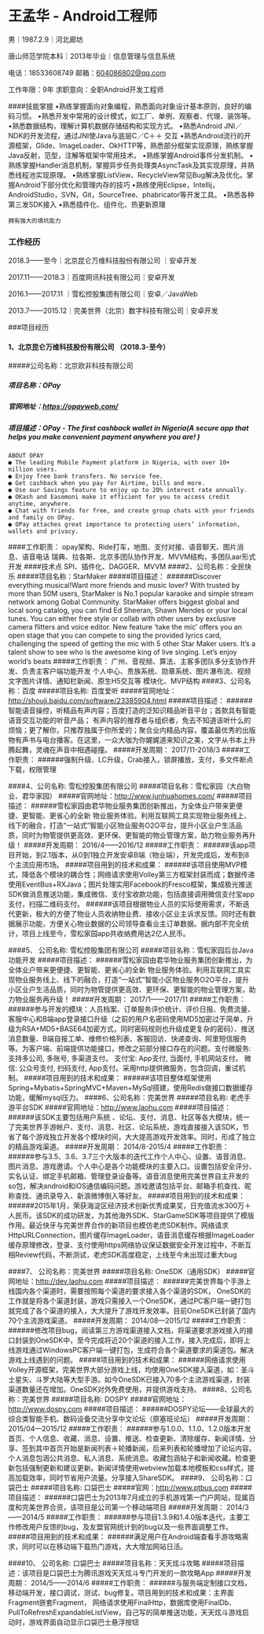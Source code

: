 
# 王孟华 - Android工程师
男｜1987.2.9｜河北廊坊

唐山师范学院本科｜2013年毕业｜信息管理与信息系统

电话：18533608749  邮箱：604086802@qq.com

工作年限：9年 求职意向：全职Android开发工程师

####技能掌握
	•熟练掌握面向对象编程，熟悉面向对象设计基本原则，良好的编码习惯。
	•熟悉开发中常用的设计模式，如工厂、单例、观察者、代理、装饰等。
	•熟悉数据结构，理解计算机数据存储结构和实现方式。
	•熟悉Android JNI／NDK的开发流程，通过JNI使Java与底层C／C＋＋ 交互
	•熟悉Android流行的开源框架，Glide、ImageLoader、OkHTTP等，熟悉部分框架实现原理，熟练掌握Java反射，范型，注解等框架中常用技术。
	•熟练掌握Android事件分发机制。
	•熟练掌握Handler消息机制，掌握异步任务处理类AsyncTask及其实现原理，并熟悉线程池实现原理。
	•熟练掌握ListView、RecycleView常见Bug解决及优化。掌握Android下部分优化和管理内存的技巧
	•熟练使用Eclipse，Intellij，AndroidStudio，SVN，Git，SourceTree、phabricator等开发工具。
	•熟悉各种第三发SDK接入
	•熟悉插件化、组件化、热更新原理
	
	拥有强大的填坑能力


### 工作经历
2018.3——至今｜北京昆仑万维科技股份有限公司 ｜安卓开发                                                       

2017.11——2018.3｜百度网讯科技有限公司｜安卓开发

2016.1——2017.11 ｜雪松控股集团有限公司｜安卓／JavaWeb

2013.7——2015.12｜完美世界（北京）数字科技有限公司｜安卓开发


###项目经历
#### 1、北京昆仑万维科技股份有限公司 （2018.3-至今）
#####公司名称：北京欧非科技有限公司
##### 项目名称：OPay
##### 官网地址：https://opayweb.com/
##### 项目描述：OPay - The first cashback wallet in Nigeria(A secure app that helps you make convenient payment anywhere you are! )

    ABOUT OPAY
    ● The leading Mobile Payment platform in Nigeria, with over 10+ million users.
    ● Enjoy free bank transfers. No service fee.
    ● Get cashback when you pay for Airtime, bills and more.
    ● Use our Savings feature to enjoy up to 20% interest rate annually.
    ● OKash and Easemoni make it efficient for you to access credit anytime, anywhere.
    ● Chat with friends for free, and create group chats with your friends and family on OPay.
    ● OPay attaches great importance to protecting users‘ information, wallets and privacy.

####工作职责：
    opay架构、Ride打车，地图、支付对接、语音聊天、图片消息、语音电话
    瑞典、拉各斯、北京多团队协作开发、MVVM结构，多团队aar形式开发
####技术点
    SPI、插件化、DAGGER、MVVM
####2、公司名称：全民快乐
#####项目名称：StarMaker
#####项目描述：
######Discover everything musical!Want more friends and music lover? With trusted by more than 50M users, StarMaker is No.1 popular karaoke and simple stream network among Gobal Community. StarMaker offers biggest global and local song catalog, you can find Ed Sheeran, Shawn Mendes or your local tunes. You can either free style or collab with other users by exclusive camera flitters and voice editor. New feature ‘take the mic’ offers you an open stage that you can compete to sing the provided lyrics card, challenging the speed of getting the mic with 5 other Star Maker users. It’s a talent show to see who is the awesome king of live singing. Let’s enjoy world’s beats
#####工作职责：
    广州、音视频、算法、主客多团队多分支协作开发、负责主客户端功能开发
    个人中心、贵族系统、勋章系统、图片瀑布流、视频文字图片详情、通知栏新闻、原生H5交互等
    模块化、MVP结构
####3、公司名称：百度
#####项目名称:   百度爱听
#####官网地址： http://shouji.baidu.com/software/23385904.html
#####项目描述：
######智能语音操控，听精品有声内容；百度打造的泛知识精品听音平台；首款具有智能语音交互功能的听音产品；       有声内容的推荐者与组织者，免去不知道该听什么的烦恼；更了解你，只推荐独属于你所爱的；聚合业内精品内容，覆盖最优秀的出版物有声书与电台播客。在这里，一众大咖为你娓娓道来知识之美，文字从书本上升腾起舞，灵魂在声音中相遇碰撞。
#####开发周期： 2017/11-2018/3
#####工作职责：
######强制升级、LC升级，Crab接入，锁屏播放，支付，多文件断点下载，权限管理

####4、公司名称:   雪松控股集团有限公司
#####项目名称：雪松家园（大白物业、君华家园）
#####官网地址：http://www.junhuahomes.com/
#####项目描述：
######雪松家园由君华物业服务集团创新推出，为全体业户带来更便捷、更智能、更省心的全新        物业服务体验。利用互联网工具实现物业服务线上、线下的融合，打造“一站式”智能小区物业服务O2O平台，提升小区业户生活品质，同时为物管提供更高效、更环保、更智能的物业管理方案，助力物业服务再升级！
#####开发周期： 2016/4——2016/12
#####工作职责：
######该app项目开始，到2.1版本，从0到1独立开发安卓B端（物业端），开发完成后，发布到8个主流应用市场。
#####项目用到的技术和成果：
######该项目使用MVP模式，降低各个模块的耦合性；网络请求使用Volley第三方框架封装而成；数据传递使用EventBus+RXJava；图片处理实用Facebook的Fresco框架，集成极光推送SDK做消息推送功能，集成微信、支付宝收款功能，包括直接调用微信支付宝app支付，扫描二维码支付。
######该项目根据物业人员的实际使用需求，不断迭代更新，极大的方便了物业人员收纳物业费、接收小区业主诉求反馈。同时还有数据展示功能，方便关心物业数据的公司领导查看业主订单数据。据内部不完全统计，项目上线至今，雪松家园app共收纳费用达2亿人民币。

####5、 公司名称: 雪松控股集团有限公司
#####项目名称：雪松家园后台Java功能开发
#####项目描述：
######雪松家园由君华物业服务集团创新推出，为全体业户带来更便捷、更智能、更省心的全新        物业服务体验。利用互联网工具实现物业服务线上、线下的融合，打造“一站式”智能小区物业服务O2O平台，提升小区业户生活品质，同时为物管提供更高效、更环保、更智能的物业管理方案，助力物业服务再升级！
#####开发周期： 2017/1——2017/11
#####工作职责：
######参与开发的模块：人员档案、订单服务评价统计、评价日报、免费流量、客服中心和B端app登录接口升级（之前的用户名密码使用MD5加密过于简单，升级为RSA+MD5+BASE64加密方式，同时密码规则也升级成更复杂的密码）、推送消息数量、B端自报工单、维修价格列表、客服回访、快递查询、阿里短信服务等。为客户端、前端提供功能接口，修改之前部分接口存在的问题。支付微服务: 支持多公司, 多账号, 多渠道支付。 支付宝: App支付, 当面付, 手机网站支付。 微信: 公众号支付, 扫码支付, App支付。采用http提供微服务，包含回调，重试机制。
#####项目用到的技术和成果：
######该项目整体框架使用Spring+Mybatis+SpringMVC+Maven+MySql搭建，使用Redis做接口数据缓存功能，缓解mysql压力。
####6、公司名称：完美世界
#####项目名称: 老虎手游平台SDK
#####官网地址：http://www.laohu.com
#####项目描述： 
######该SDK主要包括用户系统 、论坛、支付、消息、社区等各大模块，统一了完美世界手游帐户、支付、消息、社区、论坛系统，游戏直接接入该SDK，节省了每个游戏独立开发各个模块时间，大大提高游戏开发效率。同时，形成了独立的精品游戏渠道。
#####开发周期： 2014/8-2015/4
#####工作职责：
######参与3.5、3.6、3.7三个大版本的迭代工作个人中心、设置、语音消息、图片消息、游戏邀请。个人中心是各个功能模块的主要入口。设置包括安全评分、实名认证、绑定手机邮箱、管理登录设备等。语音消息使用完美世界自主开发的so包，解决android和iOS通信编码问题。游戏邀请包括平台、邮箱手机查找、昵称查找、通讯录导入、新浪微博倒入等好友。
#####项目用到的技术和成果：  
######2015年1月，荣获海淀区经济技术创新优秀成果奖，日充值流水300万＋人民币。该SDK的成功研发，为其他海外SDK、StarGameSDK等项目提供了模版作用。最近快牙与完美世界合作的新项目也模仿老虎SDK制作。网络请求HttpURLConnection，图片缓存ImageLoader，语音消息缓存根据ImageLoader缓存原理修改，登录、支付使用https网络协议保证数据安全开发过程中，不断互相Review代码，不断测试，老虎SDK高度稳定，上线至今未出现过重大bug

####7、 公司名称：完美世界
#####项目名称: OneSDK（通用SDK）
#####官网地址：http://dev.laohu.com
#####项目描述：
######完美世界每个手游上线国内各个渠道时，需要按照每个渠道的要求接入各个渠道的SDK， OneSDK的工作就是将各个渠道封装，游戏只需接入一个OneSDK，通过PC客户端一键打包就完成了各个渠道的接入，大大提升了游戏开发效率。目前OneSDK已封装了国内70个主流游戏渠道。
#####开发周期： 2014/08—2015/12
#####工作职责：
######修改项目bug，阅读第三方游戏渠道接入文档，将渠道要求游戏接入的接口封装到OneSDK中，至今完成将近20个渠道的接入工作，接入完成后，即将上线游戏通过WindowsPC客户端一键打包，生成符合各个渠道要求的渠道包。解决游戏上线遇到的问题。
#####项目用到的技术和成果：
######网络请求使用Volley开源框架，完美世界大部分游戏上线，均使用OneSDK接入渠道，如：圣斗士星矢、斗罗大陆等大型手游。如今OneSDK已接入70多个主流游戏渠道，封装渠道数量还在增加。OneSDK对外免费使用，并提供游戏支持。
####8、公司名称：完美世界
#####项目名称:   DOSPY
#####官网地址：http://www.dospy.com
#####项目描述：
######DOSPY论坛——全球最大的综合类智能手机、数码设备交流分享中文论坛（原塞班论坛）
#####开发周期： 2015/04—2015/12 
#####工作职责：
######参与1.0.0、1.1.0、1.2.0版本开发首页、个人信息、收藏、消息、设置、推送、检查更新、清除缓存、新闻详情、分享、签到其中首页开始是新闻列表＋轮播新闻，后来列表和轮播增加了论坛内容。个人消息包涵公共消息、私人消息、系统消息。收藏包涵帖子和新闻收藏。检查更新包括强制更新和建议更新。新闻详情使用webview加载本地模板和css样式，提高加载效率，同时节省用户流量。分享接入ShareSDK。
####9、 公司名称：口袋巴士
#####项目名称: 口袋巴士
#####官网：http://www.ptbus.com
#####项目描述：
######口袋巴士为2013年7月成立的手机游戏第一门户网站，现属百度和完美世界合资，该项目是公司第一个移动端项目
#####开发周期： 2014/3——2014/5
#####工作职责：
######参与项目1.3.9和1.4.0版本迭代，主要工作修改用户反馈的bug，及友盟官网统计到的bug以及一些界面调整工作。
#####项目用到的技术和成果：
######满足用户在Android端查看手游攻略需求，同时可以在移动端下载热门游戏，大大增加网站日活。

####10、 公司名称:   口袋巴士
#####项目名称：天天炫斗攻略
#####项目描述：该项目是口袋巴士为腾讯游戏天天炫斗专门开发的一款攻略App
#####开发周期： 2014/5——2014/6
#####工作职责：
######与服务端定制接口文档，移动端开发，接口调试，测试、bug修复。项目用到的技术和成果：主界面Fragment嵌套Fragment， 网络请求使用FinalHttp，数据库使用FinalDb、PullToRefreshExpandableListView，自己写的简单推送功能，天天炫斗游戏启动时，游戏界面自动显示口袋巴士悬浮按钮


